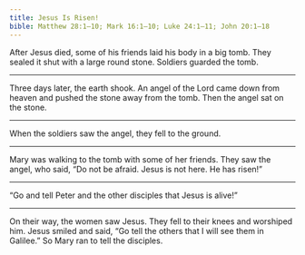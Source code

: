 ```yaml
---
title: Jesus Is Risen!
bible: Matthew 28:1–10; Mark 16:1–10; Luke 24:1–11; John 20:1–18
---
```


After Jesus died, some of his
friends laid his body in a big tomb.
They sealed it shut with a large round
stone. Soldiers guarded the tomb.

---

Three days later, the earth shook. An angel
of the Lord came down from heaven and
pushed the stone away from the tomb.
Then the angel sat on the stone.

---

When the soldiers saw the angel,
they fell to the ground.

---

Mary was walking to the tomb with some
of her friends. They saw the angel, who
said, “Do not be afraid. Jesus is not here.
He has risen!”

---

“Go and tell Peter and the other disciples
that Jesus is alive!”

---

On their way, the women saw Jesus.
They fell to their knees and worshiped
him. Jesus smiled and said, “Go tell the
others that I will see them in Galilee.”
So Mary ran to tell the disciples.

